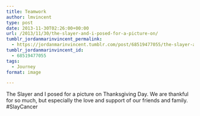 ```yaml
---
title: Teamwork
author: lmvincent
type: post
date: 2013-11-30T02:26:00+00:00
url: /2013/11/30/the-slayer-and-i-posed-for-a-picture-on/
tumblr_jordanmarinvincent_permalink:
  - https://jordanmarinvincent.tumblr.com/post/68519477055/the-slayer-and-i-posed-for-a-picture-on
tumblr_jordanmarinvincent_id:
  - 68519477055
tags:
  - Journey
format: image

---
```

The Slayer and I posed for a picture on Thanksgiving Day. We are thankful for so much, but especially the love and support of our friends and family. #SlayCancer